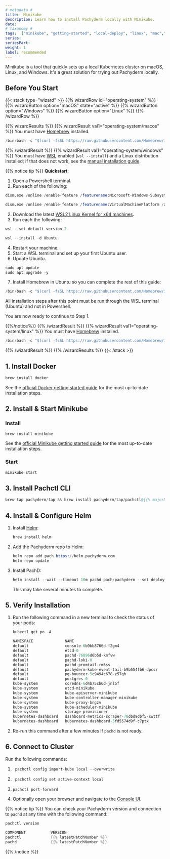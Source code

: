 ```yaml
---
# metadata # 
title:  Minikube 
description: Learn how to install Pachyderm locally with Minikube.
date: 
# taxonomy #
tags:  ["minikube", "getting-started", "local-deploy", "linux", "mac","windows"]
series: 
seriesPart: 
weight: 1
label: recommended 
---
```


Minikube is a tool that quickly sets up a local Kubernetes cluster on macOS, Linux, and Windows. It's a great solution for trying out Pachyderm locally.

## Before You Start

{{< stack type="wizard" >}}
 {{% wizardRow id="operating-system" %}}
  {{% wizardButton option="macOS" state="active" %}}
  {{% wizardButton option="Windows" %}}
  {{% wizardButton option="Linux" %}}
 {{% /wizardRow %}}

{{% wizardResults %}}
 {{% wizardResult val1="operating-system/macos" %}}
  You must have [Homebrew](https://brew.sh/) installed. 
  ```s
  /bin/bash -c "$(curl -fsSL https://raw.githubusercontent.com/Homebrew/install/HEAD/install.sh)"
  ```
 {{% /wizardResult %}}
 {{% wizardResult val1="operating-system/windows" %}}
 You must have [WSL](https://learn.microsoft.com/en-us/windows/wsl/install) enabled (`wsl --install`) and a Linux distribution installed; if that does not work, see the [manual installation guide](https://learn.microsoft.com/en-us/windows/wsl/install-manual).

{{% notice tip %}}
**Quickstart**:
1. Open a Powershell terminal.
2.  Run each of the following:

```s
dism.exe /online /enable-feature /featurename:Microsoft-Windows-Subsystem-Linux /all /norestart

dism.exe /online /enable-feature /featurename:VirtualMachinePlatform /all /norestart
```
2. Download the latest [WSL2 Linux Kernel for x64 machines](https://wslstorestorage.blob.core.windows.net/wslblob/wsl_update_x64.msi).
3. Run each the following:
```s
wsl --set-default-version 2

wsl --install -d Ubuntu 
```
4. Restart your machine.
5. Start a WSL terminal and set up your first Ubuntu user.
6. Update Ubuntu.
```s
sudo apt update
sudo apt upgrade -y
```
7. Install Homebrew in Ubuntu so you can complete the rest of this guide:
```s
/bin/bash -c "$(curl -fsSL https://raw.githubusercontent.com/Homebrew/install/HEAD/install.sh)"
```
All installation steps after this point must be run through the WSL terminal (Ubuntu) and not in Powershell. 

You are now ready to continue to Step 1.

{{%/notice%}}
 {{% /wizardResult %}}
 {{% wizardResult val1="operating-system/linux" %}}
  You must have [Homebrew](https://brew.sh/) installed. 
  ```s
  /bin/bash -c "$(curl -fsSL https://raw.githubusercontent.com/Homebrew/install/HEAD/install.sh)"
  ```
 {{% /wizardResult %}}
{{% /wizardResults %}}
{{< /stack >}}

## 1. Install Docker 

```s
brew install docker
```
See the [official Docker getting started guide](https://docs.docker.com/get-started/) for the most up-to-date installation steps.

## 2. Install & Start Minikube 


### Install


```s
brew install minikube
```
See the [official Minikube getting started guide](https://minikube.sigs.k8s.io/docs/start/) for the most up-to-date installation steps.

### Start 

```s
minikube start
```

## 3. Install Pachctl CLI 

 ```s
 brew tap pachyderm/tap && brew install pachyderm/tap/pachctl@{{% majorMinorNumber %}}  
 ```

## 4. Install & Configure Helm

1. Install [Helm](https://helm.sh/docs/intro/install/):
   ```s
   brew install helm
   ```
2. Add the Pachyderm repo to Helm:
   ```s
   helm repo add pach https://helm.pachyderm.com  
   helm repo update  
   ```
3. Install PachD: 
   ```s
   helm install --wait --timeout 10m pachd pach/pachyderm --set deployTarget=LOCAL 
   ```
   This may take several minutes to complete. 

## 5. Verify Installation 

1. Run the following command in a new terminal to check the status of your pods:
    ```s
    kubectl get po -A
    ```
    ```s
    NAMESPACE              NAME                                         READY   STATUS    RESTARTS        AGE
   default                console-6b9bb8766d-f2gm4                     1/1     Running   0             41m
   default                etcd-0                                       1/1     Running   0             41m
   default                pachd-76896d6b5d-kmfvw                       1/1     Running   0             41m
   default                pachd-loki-0                                 1/1     Running   0             41m
   default                pachd-promtail-rm5ss                         1/1     Running   0             41m
   default                pachyderm-kube-event-tail-b9b554fb6-dpcsr    1/1     Running   0             41m
   default                pg-bouncer-5c9494c678-z57qh                  1/1     Running   0             41m
   default                postgres-0                                   1/1     Running   0             41m
   kube-system            coredns-6d4b75cb6d-jnl5f                     1/1     Running   3 (42m ago)   97d
   kube-system            etcd-minikube                                1/1     Running   4 (42m ago)   97d
   kube-system            kube-apiserver-minikube                      1/1     Running   3 (42m ago)   97d
   kube-system            kube-controller-manager-minikube             1/1     Running   4 (42m ago)   97d
   kube-system            kube-proxy-bngzv                             1/1     Running   3 (42m ago)   97d
   kube-system            kube-scheduler-minikube                      1/1     Running   3 (42m ago)   97d
   kube-system            storage-provisioner                          1/1     Running   5 (42m ago)   97d
   kubernetes-dashboard   dashboard-metrics-scraper-78dbd9dbf5-swttf   1/1     Running   3 (42m ago)   97d
   kubernetes-dashboard   kubernetes-dashboard-5fd5574d9f-c7ptx        1/1     Running   4 (42m ago)   97d
    ```
2. Re-run this command after a few minutes if `pachd` is not ready.

## 6. Connect to Cluster

Run the following commands:

1. ```s
    pachctl config import-kube local --overwrite
    ```
2. ```s
    pachctl config set active-context local
    ```
3.  ```s
    pachctl port-forward
    ```
4. Optionally open your browser and navigate to the [Console UI](http://localhost:4000).

{{% notice tip %}}
You can check your Pachyderm version and connection to `pachd` at any time with the following command:
   ```s
   pachctl version
   ```
   ```s
   COMPONENT           VERSION  
   pachctl             {{% latestPatchNumber %}}  
   pachd               {{% latestPatchNumber %}}  
   ```
{{% /notice %}}


